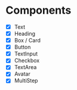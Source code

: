 # Components

- [x] Text
- [x] Heading
- [x] Box / Card
- [x] Button
- [x] TextInput
- [x] Checkbox
- [x] TextArea
- [x] Avatar
- [x] MultiStep
